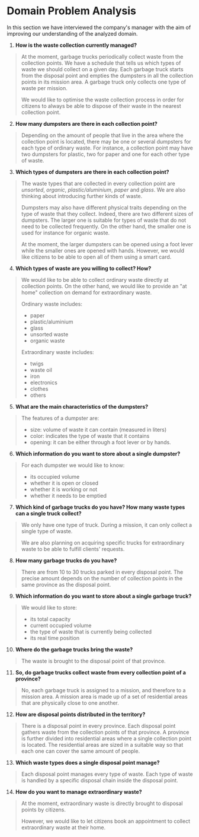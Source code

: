# Domain Problem Analysis
In this section we have interviewed the company's manager with the aim of improving our understanding of the analyzed domain.

1. **How is the waste collection currently managed?**
> At the moment, garbage trucks periodically collect waste from the collection points. We have a schedule that tells us which types of waste we should collect on a given day. Each garbage truck starts from the disposal point and empties the dumpsters in all the collection points in its mission area. A garbage truck only collects one type of waste per mission.
> 
> We would like to optimise the waste collection process in order for citizens to always be able to dispose of their waste in the nearest collection point.

2. **How many dumpsters are there in each collection point?**
> Depending on the amount of people that live in the area where the collection point is located, there may be one or several dumpsters for each type of ordinary waste. For instance, a collection point may have two dumpsters for plastic, two for paper and one for each other type of waste.

3. **Which types of dumpsters are there in each collection point?**
> The waste types that are collected in every collection point are _unsorted_, _organic_, _plastic/aluminium_, _paper_ and _glass_. We are also thinking about introducing further kinds of waste. 
> 
> Dumpsters may also have different physical traits depending on the type of waste that they collect. Indeed, there are two different sizes of dumpsters. The larger one is suitable for types of waste that do not need to be collected frequently. On the other hand, the smaller one is used for instance for organic waste.
> 
> At the moment, the larger dumpsters can be opened using a foot lever while the smaller ones are opened with hands. However, we would like citizens to be able to open all of them using a smart card.

4. **Which types of waste are you willing to collect? How?**
> We would like to be able to collect ordinary waste directly at collection points. On the other hand, we would like to provide an "at home" collection on demand for extraordinary waste.
> 
> Ordinary waste includes:
> 
> - paper
> - plastic/aluminium
> - glass
> - unsorted waste
> - organic waste
> 
> Extraordinary waste includes:
> 
> - twigs
> - waste oil
> - iron
> - electronics
> - clothes
> - others

5. **What are the main characteristics of the dumpsters?**
> The features of a dumpster are:
>
> - size: volume of waste it can contain (measured in liters)
> - color: indicates the type of waste that it contains
> - opening: it can be either through a foot lever or by hands.

6. **Which information do you want to store about a single dumpster?**
> For each dumpster we would like to know:
> 
> - its occupied volume
> - whether it is open or closed
> - whether it is working or not
> - whether it needs to be emptied

7. **Which kind of garbage trucks do you have? How many waste types can a single truck collect?**
> We only have one type of truck. During a mission, it can only collect a single type of waste.
> 
> We are also planning on acquiring specific trucks for extraordinary waste to be able to fulfill clients' requests.

8. **How many garbage trucks do you have?**
> There are from 10 to 30 trucks parked in every disposal point. The precise amount depends on the number of collection points in the same province as the disposal point.

9. **Which information do you want to store about a single garbage truck?**
> We would like to store:
> 
> - its total capacity
> - current occupied volume
> - the type of waste that is currently being collected
> - its real time position

10. **Where do the garbage trucks bring the waste?**
> The waste is brought to the disposal point of that province.

11. **So, do garbage trucks collect waste from every collection point of a province?**
> No, each garbage truck is assigned to a mission, and therefore to a mission area. A mission area is made up of a set of residential areas that are physically close to one another.

12. **How are disposal points distributed in the territory?**
> There is a disposal point in every province. Each disposal point gathers waste from the collection points of that province. A province is further divided into residential areas where a single collection point is located. The residential areas are sized in a suitable way so that each one can cover the same amount of people.

13. **Which waste types does a single disposal point manage?**
> Each disposal point manages every type of waste. Each type of waste is handled by a specific disposal chain inside the disposal point.

14. **How do you want to manage extraordinary waste?**
> At the moment, extraordinary waste is directly brought to disposal points by citizens.
> 
> However, we would like to let citizens book an appointment to collect extraordinary waste at their home.